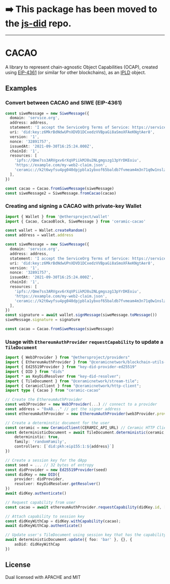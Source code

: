 # ➡️ This package has been moved to the [js-did](https://github.com/ceramicnetwork/js-did/tree/main/packages/cacao) repo.


---
# CACAO

A library to represent chain-agnostic Object Capabilities (OCAP), created using [EIP-4361](https://github.com/ethereum/EIPs/blob/5e9b0fe0728e160f56dd1e4cbf7dc0a0b1772f82/EIPS/eip-4361.md) (or similar for other blockchains), as an [IPLD](https://ipld.io/) object.

## Examples

### Convert between CACAO and SIWE (EIP-4361)

```typescript
const siweMessage = new SiweMessage({
  domain: 'service.org',
  address: address,
  statement: 'I accept the ServiceOrg Terms of Service: https://service.org/tos',
  uri: 'did:key:z6MkrBdNdwUPnXDVD1DCxedzVVBpaGi8aSmoXFAeKNgtAer8',
  version: '1',
  nonce: '32891757',
  issuedAt: '2021-09-30T16:25:24.000Z',
  chainId: '1',
  resources: [
    'ipfs://Qme7ss3ARVgxv6rXqVPiikMJ8u2NLgmgszg13pYrDKEoiu',
    'https://example.com/my-web2-claim.json',
    'ceramic://k2t6wyfsu4pg040dpjpbla1ybxof65baldb7fvmeam4m3n71q0w1nslz609u2d',
  ],
})

const cacao = Cacao.fromSiweMessage(siweMessage)
const siweMessage2 = SiweMessage.fromCacao(cacao)
```

### Creating and signing a CACAO with private-key Wallet

```typescript
import { Wallet } from '@ethersproject/wallet'
import { Cacao, CacaoBlock, SiweMessage } from 'ceramic-cacao'

const wallet = Wallet.createRandom()
const address = wallet.address

const siweMessage = new SiweMessage({
  domain: 'service.org',
  address: address,
  statement: 'I accept the ServiceOrg Terms of Service: https://service.org/tos',
  uri: 'did:key:z6MkrBdNdwUPnXDVD1DCxedzVVBpaGi8aSmoXFAeKNgtAer8',
  version: '1',
  nonce: '32891757',
  issuedAt: '2021-09-30T16:25:24.000Z',
  chainId: '1',
  resources: [
    'ipfs://Qme7ss3ARVgxv6rXqVPiikMJ8u2NLgmgszg13pYrDKEoiu',
    'https://example.com/my-web2-claim.json',
    'ceramic://k2t6wyfsu4pg040dpjpbla1ybxof65baldb7fvmeam4m3n71q0w1nslz609u2d',
  ],
})
const signature = await wallet.signMessage(siweMessage.toMessage())
siweMessage.signature = signature

const cacao = Cacao.fromSiweMessage(siweMessage)
```

### Usage with `EthereumAuthProvider` `requestCapability` to update a `TileDocument`

```typescript
import { Web3Provider } from "@ethersproject/providers"
import { EthereumAuthProvider } from "@ceramicnetwork/blockchain-utils-linking";
import { Ed25519Provider } from "key-did-provider-ed25519"
import { DID } from "dids"
import * as KeyDidResolver from "key-did-resolver";
import { TileDocument } from "@ceramicnetwork/stream-tile";
import { CeramicClient } from "@ceramicnetwork/http-client";
import type { Cacao } from "ceramic-cacao"

// Create the EthereumAuthProvider
const web3Provider = new Web3Provider(...) // connect to a provider
const address = "0xAB..." // get the signer address
const ethereumAuthProvider = new EthereumAuthProvider(web3Provider.provider, address) // Note: we pass the underlying RPC provider, not the ethers.js wrapped version

// Create a determinstic document for the user
const ceramic = new CeramicClient(CERAMIC_API_URL) // Ceramic HTTP Client
const deterministicDocument = await TileDocument.deterministic(ceramic, {
    deterministic: true,
    family: 'randomFamily',
    controllers: [`did:pkh:eip155:1:${address}`]
})

// Create a session key for the dApp
const seed = ... // 32 bytes of entropy
const didProvider = new Ed25519Provider(seed)
const didKey = new DID({
    provider: didProvider,
    resolver: KeyDidResolver.getResolver()
})
await didKey.authenticate()

// Request capability from user
const cacao = await ethereumAuthProvider.requestCapability(didKey.id, [deterministicDocument.id.toUrl()])

// Attach capability to session key
const didKeyWithCap = didKey.withCapability(cacao);
await didKeyWithCap.authenticate()

// Update user's TileDocument using session key that has the capability
await deterministicDocument.update({ foo: 'bar' }, {}, {
    asDid: didKeyWithCap
})
```

## License

Dual licensed with APACHE and MIT
